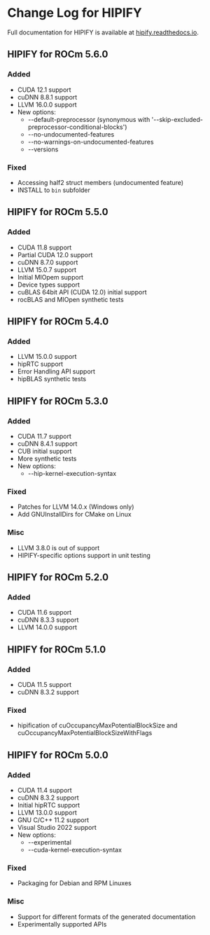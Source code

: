 # Change Log for HIPIFY

Full documentation for HIPIFY is available at [hipify.readthedocs.io](https://hipify.readthedocs.io/en/latest/).

## HIPIFY for ROCm 5.6.0
### Added
- CUDA 12.1 support
- cuDNN 8.8.1 support
- LLVM 16.0.0 support
- New options:
  - --default-preprocessor (synonymous with '--skip-excluded-preprocessor-conditional-blocks')
  - --no-undocumented-features
  - --no-warnings-on-undocumented-features
  - --versions

### Fixed
- Accessing half2 struct members (undocumented feature)
- INSTALL to `bin` subfolder

## HIPIFY for ROCm 5.5.0
### Added
- CUDA 11.8 support
- Partial CUDA 12.0 support
- cuDNN 8.7.0 support
- LLVM 15.0.7 support
- Initial MIOpem support
- Device types support
- cuBLAS 64bit API (CUDA 12.0) initial support
- rocBLAS and MIOpen synthetic tests

## HIPIFY for ROCm 5.4.0
### Added
- LLVM 15.0.0 support
- hipRTC support
- Error Handling API support
- hipBLAS synthetic tests

## HIPIFY for ROCm 5.3.0
### Added
- CUDA 11.7 support
- cuDNN 8.4.1 support
- CUB initial support
- More synthetic tests
- New options:
  - --hip-kernel-execution-syntax

### Fixed
- Patches for LLVM 14.0.x (Windows only)
- Add GNUInstallDirs for CMake on Linux

### Misc
- LLVM 3.8.0 is out of support
- HIPIFY-specific options support in unit testing

## HIPIFY for ROCm 5.2.0
### Added
- CUDA 11.6 support
- cuDNN 8.3.3 support
- LLVM 14.0.0 support

## HIPIFY for ROCm 5.1.0
### Added
- CUDA 11.5 support
- cuDNN 8.3.2 support

### Fixed
- hipification of cuOccupancyMaxPotentialBlockSize and cuOccupancyMaxPotentialBlockSizeWithFlags

## HIPIFY for ROCm 5.0.0
### Added
- CUDA 11.4 support
- cuDNN 8.3.2 support
- Initial hipRTC support
- LLVM 13.0.0 support
- GNU C/C++ 11.2 support
- Visual Studio 2022 support
- New options:
  - --experimental
  - --cuda-kernel-execution-syntax

### Fixed
- Packaging for Debian and RPM Linuxes

### Misc
- Support for different formats of the generated documentation
- Experimentally supported APIs
